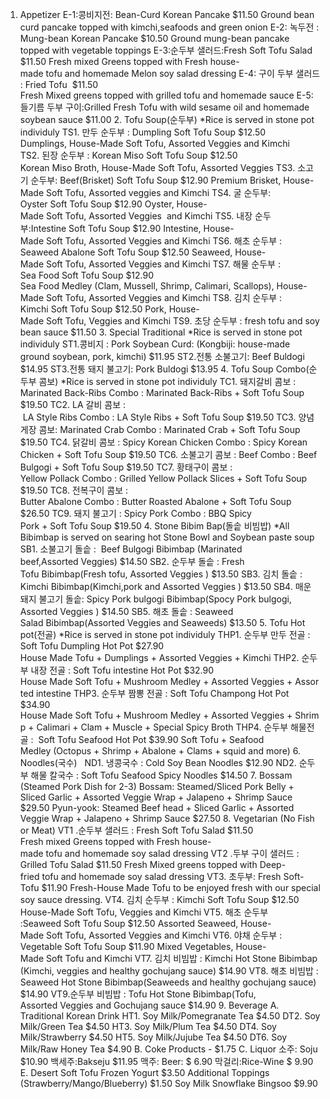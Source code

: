 1. Appetizer E-1:콩비지전: Bean-Curd Korean Pancake $11.50 Ground bean
          curd pancake topped with kimchi,seafoods and green onion E-2: 녹두전 :
          Mung-bean Korean Pancake $10.50 Ground mung-bean pancake topped with
   vegetable toppings E-3:순두부 샐러드:Fresh Soft Tofu Salad $11.50
          Fresh mixed Greens topped with Fresh house-made tofu and homemade Melon
          soy salad dressing E-4: 구이 두부 샐러드 : Fried Tofu  $11.50
   Fresh Mixed greens topped with grilled tofu and homemade sauce
   E-5:들기름 두부 구이:Grilled Fresh Tofu with wild sesame oil and
   homemade soybean sauce $11.00 2. Tofu Soup(순두부) *Rice is served in
          stone pot individuly TS1. 만두 순두부 : Dumpling Soft Tofu Soup $12.50
   Dumplings, House-Made Soft Tofu, Assorted Veggies and Kimchi TS2. 된장
   순두부 : Korean Miso Soft Tofu Soup $12.50
          Korean Miso Broth, House-Made Soft Tofu, Assorted Veggies TS3. 소고기
          순두부: Beef(Brisket) Soft Tofu Soup $12.90 Premium
   Brisket, House-Made Soft Tofu, Assorted veggies and Kimchi TS4. 굴
   순두부: Oyster Soft Tofu Soup $12.90
          Oyster, House-Made Soft Tofu, Assorted Veggies  and Kimchi TS5. 내장
          순두부:Intestine Soft Tofu Soup $12.90
   Intestine, House-Made Soft Tofu, Assorted Veggies and Kimchi TS6. 해초
   순두부 : Seaweed Abalone Soft Tofu Soup $12.50
          Seaweed, House-Made Soft Tofu, Assorted Veggies and Kimchi TS7. 해물
          순두부 : Sea Food Soft Tofu Soup $12.90
   Sea Food Medley (Clam, Mussell, Shrimp, Calimari, Scallops), House-Made Soft Tofu, Assorted Veggies and Kimchi
   TS8. 김치 순두부 : Kimchi Soft Tofu Soup $12.50
          Pork, House-Made Soft Tofu, Veggies and Kimchi TS9. 초당 순두부 :
          fresh tofu and soy bean sauce $11.50 3. Special Traditional *Rice is
   served in stone pot individuly ST1.콩비지 : Pork Soybean Curd:
   (Kongbiji: house-made ground soybean, pork, kimchi) $11.95 ST2.전통
          소불고기: Beef Buldogi $14.95 ST3.전통 돼지 불고기: Pork Buldogi
   \$13.95 4. Tofu Soup Combo(순두부 콤보) *Rice is served in stone pot
   individuly TC1. 돼지갈비 콤보 :
   Marinated Back-Ribs Combo : Marinated Back-Ribs + Soft Tofu Soup
   $19.50 TC2. LA 갈비 콤보 :
           LA Style Ribs Combo : LA Style Ribs + Soft Tofu Soup $19.50
   TC3. 양념게장 콤보:
   Marinated Crab Combo : Marinated Crab + Soft Tofu Soup $19.50
          TC4. 닭갈비 콤보 : Spicy Korean Chicken Combo : Spicy Korean
          Chicken + Soft Tofu Soup $19.50 TC6. 소불고기 콤보 : Beef Combo : Beef
   Bulgogi + Soft Tofu Soup $19.50 TC7. 황태구이 콤보 :
          Yellow Pollack Combo : Grilled Yellow Pollack Slices + Soft Tofu Soup
          $19.50 TC8. 전복구이 콤보 :
   Butter Abalone Combo : Butter Roasted Abalone + Soft Tofu Soup $26.50
          TC9. 돼지 불고기 : Spicy Pork Combo : BBQ Spicy Pork + Soft Tofu Soup
          $19.50 4. Stone Bibim Bap(돌솥 비빔밥) *All Bibimbap is served on
   searing hot Stone Bowl and Soybean paste soup SB1. 소불고기 돌솥 :
    Beef Bulgogi Bibimbap (Marinated beef,Assorted Veggies) $14.50
          SB2. 순두부 돌솥 : Fresh Tofu Bibimbap(Fresh tofu, Assorted Veggies )
          $13.50 SB3. 김치 돌솥 : Kimchi Bibimbap(Kimchi,pork and
   Assorted Veggies ) $13.50 SB4. 매운 돼지 불고기 돌솥: Spicy Pork
          bulgogi Bibimbap(Spocy Pork bulgogi, Assorted Veggies ) $14.50
   SB5. 해초 돌솥 : Seaweed Salad Bibimbap(Assorted Veggies and Seaweeds)
   \$13.50 5. Tofu Hot pot(전골) *Rice is served in stone pot individuly
   THP1. 순두부 만두 전골 : Soft Tofu Dumpling Hot Pot $27.90
          House Made Tofu + Dumplings + Assorted Veggies + Kimchi THP2. 순두부
          내장 전골 : Soft Tofu intestine Hot Pot $32.90
   House Made Soft Tofu + Mushroom Medley + Assorted Veggies + Assorted
   intestine THP3. 순두부 짬뽕 전골 : Soft Tofu Champong Hot Pot $34.90
          House Made Soft Tofu + Mushroom Medley + Assorted Veggies + Shrimp + Calimari + Clam + Muscle + Special Spicy Broth
          THP4. 순두부 해물전골 :  Soft Tofu Seafood Hot Pot $39.90
   Soft Tofu + Seafood Medley (Octopus + Shrimp + Abalone + Clams + squid
   and more) 6. Noodles(국수)   ND1. 냉콩국수 : Cold Soy Bean Noodles
   $12.90 ND2. 순두부 해물 칼국수 : Soft Tofu Seafood Spicy Noodles
          $14.50 7. Bossam (Steamed Pork Dish for 2-3) Bossam: Steamed/Sliced
   Pork Belly + Sliced Garlic + Assorted Veggie Wrap + Jalapeno + Shrimp
   Sauce $29.50 Pyun-yook: Steamed Beef head + Sliced Garlic + Assorted
          Veggie Wrap + Jalapeno + Shrimp Sauce $27.50 8. Vegetarian (No Fish or
   Meat) VT1 .순두부 샐러드 : Fresh Soft Tofu Salad $11.50
          Fresh mixed Greens topped with Fresh house-made tofu and homemade soy salad dressing
          VT2 .두부 구이 샐러드 : Grilled Tofu Salad $11.50
   Fresh Mixed greens topped with Deep-fried tofu and homemade soy salad dressing
   VT3. 초두부: Fresh Soft-Tofu $11.90 Fresh-House Made Tofu to be
          enjoyed fresh with our special soy sauce dressing. VT4. 김치 순두부 :
          Kimchi Soft Tofu Soup $12.50 House-Made Soft Tofu, Veggies and Kimchi
   VT5. 해초 순두부 :Seaweed Soft Tofu Soup $12.50 Assorted
          Seaweed, House-Made Soft Tofu, Assorted Veggies and Kimchi VT6. 야채
          순두부 : Vegetable Soft Tofu Soup $11.90 Mixed
   Vegetables, House-Made Soft Tofu and Kimchi VT7. 김치 비빔밥 :
   Kimchi Hot Stone Bibimbap (Kimchi, veggies and healthy gochujang
   sauce) $14.90 VT8. 해초 비빔밥 : Seaweed Hot Stone Bibimbap(Seaweeds
          and healthy gochujang sauce) $14.90 VT9.순두부 비빔밥 : Tofu Hot
   Stone Bibimbap(Tofu, Assorted Veggies and Gochujang sauce $14.90 9.
          Beverage A. Traditional Korean Drink HT1. Soy Milk/Pomegranate Tea
          $4.50 DT2. Soy Milk/Green Tea $4.50 HT3. Soy Milk/Plum Tea $4.50 DT4.
   Soy Milk/Strawberry $4.50 HT5. Soy Milk/Jujube Tea $4.50 DT6. Soy
   Milk/Raw Honey Tea $4.90 B. Coke Products - $1.75 C. Liquor 소주: Soju
   $10.90 백세주:Bakseju $11.95 맥주: Beer: $ 6.90 막걸리:Rice-Wine $
   9.90 E. Desert Soft Tofu Frozen Yogurt $3.50 Additional Toppings
          (Strawberry/Mango/Blueberry) $1.50 Soy Milk Snowflake Bingsoo \$9.90
